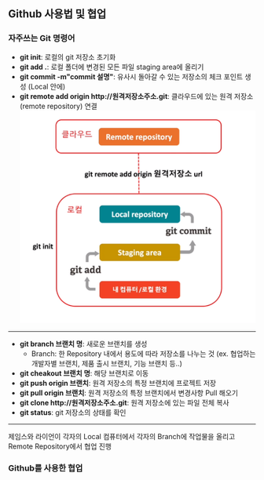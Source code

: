 ## Github 사용법 및 협업
### 자주쓰는 Git 명령어
* __git init__: 로컬의 git 저장소 초기화
* __git add .__: 로컬 폴더에 변경된 모든 파일 staging area에 올리기
* __git commit -m"commit 설명"__: 유사시 돌아갈 수 있는 저장소의 체크 포인트 생성 (Local 안에)
* __git remote add origin http://원격저장소주소.git__: 클라우드에 있는 원격 저장소(remote repository) 연결
![ex_로컬원격연결](./Img/로컬이랑원격저장소연결.PNG)

---
* __git branch 브랜치 명__: 새로운 브랜치를 생성
  * Branch: 한 Repository 내에서 용도에 따라 저장소를 나누는 것 (ex. 협업하는 개발자별 브랜치, 제품 출시 브랜치, 기능 브랜치 등..)
* __git cheakout 브랜치 명__: 해당 브랜치로 이동
* __git push origin 브랜치__: 원격 저장소의 특정 브랜치에 프로젝트 저장
* __git pull origin 브랜치__: 원격 저장소의 특정 브랜치에서 변경사항 Pull 해오기
* __git clone  http://원격저장소주소.git__: 원격 저장소에 있는 파일 전체 복사
* __git status__: git 저장소의 상태를 확인
---
제임스와 라이언이 각자의 Local 컴퓨터에서 각자의 Branch에 작업물을 올리고 Remote Repository에서 협업 진행


### Github를 사용한 협업
